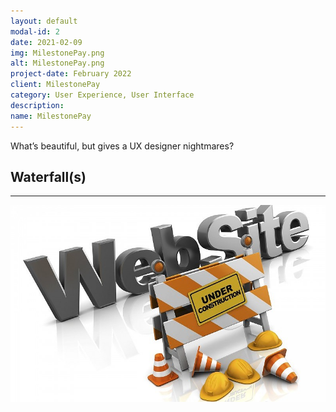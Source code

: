 ```yaml
---
layout: default
modal-id: 2
date: 2021-02-09
img: MilestonePay.png
alt: MilestonePay.png
project-date: February 2022
client: MilestonePay
category: User Experience, User Interface
description:
name: MilestonePay
---
```


What’s beautiful, but gives a UX designer nightmares?

## Waterfall(s)

---

<img src="./img/Shared/wip.png" class="img-responsive" loading="lazy">
